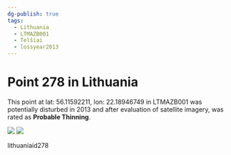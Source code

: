 ```yaml
---
dg-publish: true
tags:
  - Lithuania
  - LTMAZB001
  - Telšiai
  - lossyear2013
---
```


# Point 278 in Lithuania

This point at lat: 56.11592211, lon: 22.18946749 in LTMAZB001 was potentially disturbed in 2013 and after evaluation of satellite imagery, was rated as **Probable Thinning**.

<div class='juxtapose' data-showcredits='false'>
<img src='https://baserow-backend-production20240528124524339000000001.s3.amazonaws.com/user_files/deGOLyMiwTtLifVo5oaCAeRXZv9Y7fDg_27ca72af52b64534d4463590dbdaa974e8f8751f27ade2344cf0fb893b48642a.png' data-label='March 2012' />
<img src='https://baserow-backend-production20240528124524339000000001.s3.amazonaws.com/user_files/f9jTYQyK105B5ZjCsMmhWHN2OBPfjMmH_6e38a163f24fce9ce9e627a5b5708c6c79657e32320f37d73ee61b9dc1880f01.png' data-label='September 2023' />
</div>

lithuaniaid278